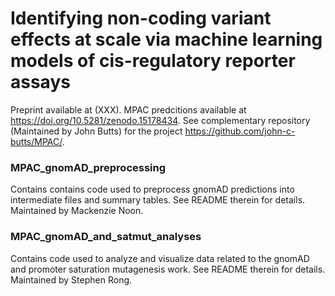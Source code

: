 # Identifying non-coding variant effects at scale via machine learning models of cis-regulatory reporter assays

Preprint available at (XXX). MPAC predcitions available at https://doi.org/10.5281/zenodo.15178434. See complementary repository (Maintained by John Butts) for the project https://github.com/john-c-butts/MPAC/.

### MPAC_gnomAD_preprocessing
Contains contains code used to preprocess gnomAD predictions into intermediate files and summary tables. See README therein for details. Maintained by Mackenzie Noon.

### MPAC_gnomAD_and_satmut_analyses
Contains code used to analyze and visualize data related to the gnomAD and promoter saturation mutagenesis work. See README therein for details. Maintained by Stephen Rong.
